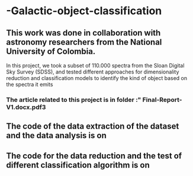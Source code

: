 # -Galactic-object-classification
## This work was done in collaboration with astronomy researchers from the National University of Colombia. 

In this project, we took a subset of 110.000 spectra from the Sloan Digital Sky Survey (SDSS), and tested different approaches for dimensionality reduction and classification models to identify the kind of object based on the spectra it emits

### The article related to this project is in folder :" Final-Report-V1.docx.pdf3

## The code of the data extraction of the dataset and the data analysis is on

## The code for the data reduction and the test of different classification algorithm is on
